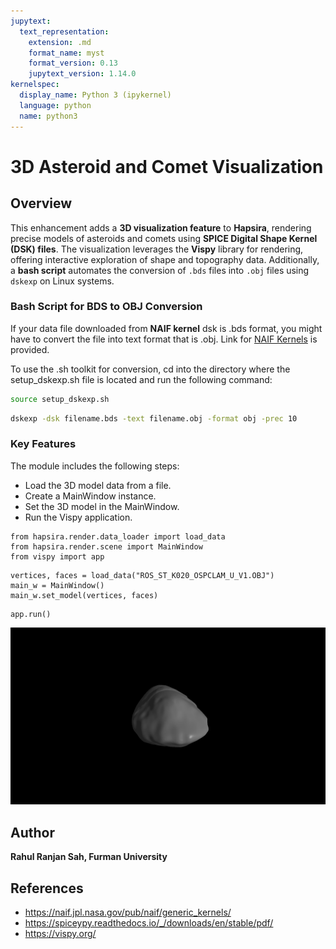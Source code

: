```yaml
---
jupytext:
  text_representation:
    extension: .md
    format_name: myst
    format_version: 0.13
    jupytext_version: 1.14.0
kernelspec:
  display_name: Python 3 (ipykernel)
  language: python
  name: python3
---
```


# 3D Asteroid and Comet Visualization

## Overview
This enhancement adds a **3D visualization feature** to **Hapsira**, rendering precise models of asteroids and comets using **SPICE Digital Shape Kernel (DSK) files**. The visualization leverages the **Vispy** library for rendering, offering interactive exploration of shape and topography data. Additionally, a **bash script** automates the conversion of `.bds` files into `.obj` files using `dskexp` on Linux systems.


### Bash Script for BDS to OBJ Conversion

If your data file downloaded from **NAIF kernel** dsk is .bds format, you might have to convert the file into text format that is .obj. Link for [NAIF Kernels](https://naif.jpl.nasa.gov/pub/naif/generic_kernels/) is provided.

To use the .sh toolkit for conversion, cd into the directory where the setup_dskexp.sh file is located and run the following command:

```bash
source setup_dskexp.sh
```
```bash
dskexp -dsk filename.bds -text filename.obj -format obj -prec 10
```

### Key Features

The module includes the following steps:
* Load the 3D model data from a file.
* Create a MainWindow instance.
* Set the 3D model in the MainWindow.
* Run the Vispy application.

```{code-cell} ipython3
from hapsira.render.data_loader import load_data
from hapsira.render.scene import MainWindow
from vispy import app
```

```{code-cell} ipython3
vertices, faces = load_data("ROS_ST_K020_OSPCLAM_U_V1.OBJ")
main_w = MainWindow()
main_w.set_model(vertices, faces)
```

```{code-cell} ipython3
app.run()
```

![Stein model](stein.png)

## Author

**Rahul Ranjan Sah, Furman University**

## References
- https://naif.jpl.nasa.gov/pub/naif/generic_kernels/
- https://spiceypy.readthedocs.io/_/downloads/en/stable/pdf/
- https://vispy.org/